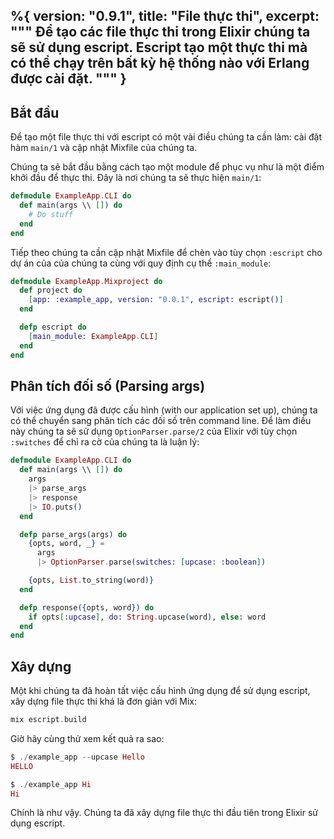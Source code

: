 %{
  version: "0.9.1",
  title: "File thực thi",
  excerpt: """
  Để tạo các file thực thi trong Elixir chúng ta sẽ sử dụng escript. Escript tạo một thực thi mà có thể chạy trên bất kỳ hệ thống nào với Erlang được cài đặt.
  """
}
---

## Bắt đầu

Để tạo một file thực thi với escript có một vài điều chúng ta cần làm: cài đặt hàm `main/1` và cập nhật Mixfile của chúng ta.

Chúng ta sẽ bắt đầu bằng cách tạo một module để phục vụ như là một điểm khởi đầu để thực thi. Đây là nơi chúng ta sẽ thực hiện `main/1`:

```elixir
defmodule ExampleApp.CLI do
  def main(args \\ []) do
    # Do stuff
  end
end
```

Tiếp theo chúng ta cần cập nhật Mixfile để chèn vào tùy chọn `:escript` cho dự án của của chúng ta cùng với quy định cụ thể `:main_module`:

```elixir
defmodule ExampleApp.Mixproject do
  def project do
    [app: :example_app, version: "0.0.1", escript: escript()]
  end

  defp escript do
    [main_module: ExampleApp.CLI]
  end
end
```

## Phân tích đối số (Parsing args)

Với việc ứng dụng đã được cấu hình (with our application set up), chúng ta có thể chuyển sang phân tích các đối số trên command line. Để làm điều này chúng ta sẽ sử dụng `OptionParser.parse/2` của Elixir với tùy chọn `:switches` để chỉ ra cờ của chúng ta là luận lý:

```elixir
defmodule ExampleApp.CLI do
  def main(args \\ []) do
    args
    |> parse_args
    |> response
    |> IO.puts()
  end

  defp parse_args(args) do
    {opts, word, _} =
      args
      |> OptionParser.parse(switches: [upcase: :boolean])

    {opts, List.to_string(word)}
  end

  defp response({opts, word}) do
    if opts[:upcase], do: String.upcase(word), else: word
  end
end
```

## Xây dựng

Một khi chúng ta đã hoàn tất việc cấu hình ứng dụng để sử dụng escript, xây dựng file thực thi khá là đơn giản với Mix:

```elixir
mix escript.build
```

Giờ hãy cùng thử xem kết quả ra sao:

```elixir
$ ./example_app --upcase Hello
HELLO

$ ./example_app Hi
Hi
```

Chính là như vậy. Chúng ta đã xây dựng file thực thi đầu tiên trong Elixir sử dụng escript.
